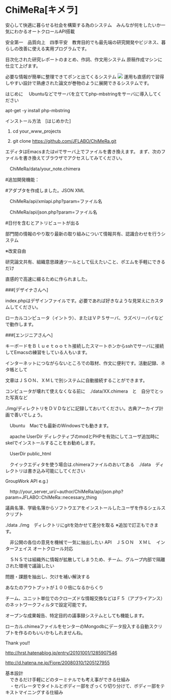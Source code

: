 # ChiMeRa[キメラ]
安心して快適に暮らせる社会を構築する為のシステム　みんなが何をしたいか一気にわかるオートクロールAPI搭載

安全第一　品質向上　四季平安　教育目的でも最先端の研究開発やビジネス、暮らしの改善に使える実用プログラムです。

目次化された研究レポートのまとめ、作詞、作文用システム 原稿作成マシンに仕立て上げます。

必要な情報が簡単に整理できてポンと出てくるシステム
<img src="http://pjfs.biz/tbrp/img/ChiMeRa-Mode2.002.jpg">
運用も直感的で習得しやすい設計で熟慮された論文が巻物のように展開できるシステムです。

はじめに
　Ubuntuなどでサーバを立ててphp-mbstringをサーバに導入してください
 
  apt-get -y install php-mbstring

インストール方法　[はじめかた]

1. cd your_www_projects

2. git clone https://github.com/JFLABO/ChiMeRa.git

エディタはEmacsまたはviでサーバ上でファイルを書き換えます。
まず、次のファイルを書き換えてブラウザでアクセスしてみてください。

　ChiMeRa/data/your_note.chimera

#追加開発機能：

#アダプタを作成しました。JSON XML

　ChiMeRa/api/xmlapi.php?param=ファイル名

　ChiMeRa/api/json.php?param=ファイル名

#日付を含むとアトリビュートが出る


部門間の情報のやり取り最新の取り組みについて情報共有、認識合わせを行うシステム

※改変自由

研究論文共有、組織意思疎通ツールとして伝えたいこと、ポエムを手軽にできるだけ

直感的で高速に綴るために作られました。

###[デザイナさんへ]

index.phpはデザインファイルです。必要であれば好きなような見栄えにカスタムしてください。

ローカルコンピュータ（イントラ）、またはＶＰＳサーバ、ラズベリーパイなどで動作します。




###[エンジニアさんへ]

キーボードをＢｌｕｅｔｏｏｔｈ接続したスマートホンからsshでサーバに接続してEmacsの練習をしている人もいます。

インターネットにつながらないところでの取材、作文に便利です。活動記録、ネタ帳として

文章はＪＳＯＮ、ＸＭＬで別システムに自動接続することができます。

コンピュータが壊れて使えなくなる前に　./data/XX.chimera　と　自分でとった写真など 

./img/ディレクトリをＤＶＤなどに記録しておいてください。古典アーカイブ計画で善いでしょう。

　Ubuntu　Macでも最新のWindowsでも動きます。

　apache UserDir ディレクティブのmodとPHPを有効にしてユーザ追加時にskelでインストールすることをお勧めします。
 
　UserDir public_html

　クイックエディタを使う場合は.chimeraファイルのおいてある　./data　ディレクトリは書き込み可能にしてください



GroupWork API e.g.)

　http://your_server_uri/~author/ChiMeRa/api/json.php?param=JFLABO::ChiMeRa::necessary_thing


  議員名簿、学級名簿からソフトウエアをインストールしたユーザを作るシェルスクリプト
  
  ./data ./img　ディレクトリにgitを効かせて差分を取る ※追加で訂正もできます。
  
　非公開の各位の意見を機械で一気に抽出したい API　ＪＳＯＮ　ＸＭＬ　インターフェイス オートクロール対応
 
　ＳＮＳでは組織外に情報が拡散してしまうため、チーム、グループ内部で隔離された環境で議論したい
 
  問題・課題を抽出し、欠けを補い解決する
  
  あなたのアウトプットが１００倍になるからくり
  
  チーム、ユニット単位でのクローズドな情報交換などはＦ５（アプライアンス）のネットワークフィルタで設定可能です。
  
  オープンな成果報告、特定目的の議事録システムとしても機能します。
  
  ローカル.chimeaファイルをセンターのMongodbにデータ投入する自動スクリプトを作るのもいいかもしれませんね。
  
  Thank you!!
  
  http://hrst.hatenablog.jp/entry/20101001/1285907546
  
  http://d.hatena.ne.jp/Fiore/20080310/1205127955
  
  基本設計  
  　できるだけ手軽にどのターミナルでも考え事ができる仕組み  
  　・セパレータでタイトルとボディー部をざっくり切り分けて、ボディー部をテキストマイニングする仕組み
